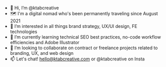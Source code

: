 - 👋 Hi, I’m @ktabcreative
- 🗺 I'm a digital nomad who's been permanently traveling since August 2021
- 👀 I’m interested in all things brand strategy, UX/UI design, FE technologies
- 🌱 I’m currently learning technical SEO best practices, no-code workflow efficiencies and Adobe Illustrator
- 💞️ I’m looking to collaborate on contract or freelance projects related to branding, UX, and web design
- 📫 Let's chat! hello@ktabcreative.com or @ktabcreative on Insta

<!---
ktabcreative/ktabcreative is a ✨ special ✨ repository because its `README.md` (this file) appears on your GitHub profile.
You can click the Preview link to take a look at your changes.
--->
